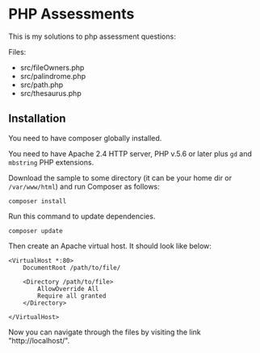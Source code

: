 PHP Assessments
==================================================

This is my  solutions to php assessment questions:

Files:
 * src/fileOwners.php
 * src/palindrome.php
 * src/path.php
 * src/thesaurus.php

## Installation

You need to have composer globally installed.

You need to have Apache 2.4 HTTP server, PHP v.5.6 or later plus `gd` and `mbstring` PHP extensions.

Download the sample to some directory (it can be your home dir or `/var/www/html`) and run Composer as follows:

```
composer install
```

Run this command to update dependencies.

```
composer update
```

Then create an Apache virtual host. It should look like below:

```
<VirtualHost *:80>
    DocumentRoot /path/to/file/
    
	<Directory /path/to/file>
        AllowOverride All
        Require all granted
    </Directory>

</VirtualHost>
```

Now you can navigate through the files by visiting the link "http://localhost/". 
 